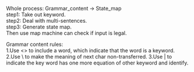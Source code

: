 Whole process: Grammar_content -> State_map  
step1: Take out keyword.  
step2: Deal with multi-sentences.  
step3: Generate state map.  
Then use map machine can check if input is legal.  
  
Grammar content rules:  
1.Use <> to include a word, which indicate that the word is a keyword.  
2.Use \ to make the meaning of next char non-transferred.
3.Use | to indicate the key word has one more equation of other keyword and identify.
